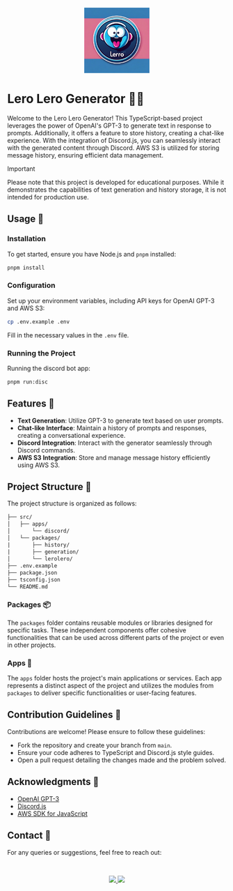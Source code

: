 
<p align="center">
<img src="./assets/LeroLero.png" width="150px" />
</p>

# Lero Lero Generator 🤖💬

Welcome to the Lero Lero Generator! This TypeScript-based project leverages the power of OpenAI's GPT-3 to generate text in response to prompts. Additionally, it offers a feature to store history, creating a chat-like experience. With the integration of Discord.js, you can seamlessly interact with the generated content through Discord. AWS S3 is utilized for storing message history, ensuring efficient data management.

> [!IMPORTANT]
> Please note that this project is developed for educational purposes. While it demonstrates the capabilities of text generation and history storage, it is not intended for production use.

## Usage 🚀

### Installation

To get started, ensure you have Node.js and `pnpm` installed:

```bash
pnpm install
```

### Configuration

Set up your environment variables, including API keys for OpenAI GPT-3 and AWS S3:

```bash
cp .env.example .env
```

Fill in the necessary values in the `.env` file.

### Running the Project

Running the discord bot app:

```bash
pnpm run:disc
```

## Features 🎯

- **Text Generation**: Utilize GPT-3 to generate text based on user prompts.
- **Chat-like Interface**: Maintain a history of prompts and responses, creating a conversational experience.
- **Discord Integration**: Interact with the generator seamlessly through Discord commands.
- **AWS S3 Integration**: Store and manage message history efficiently using AWS S3.

## Project Structure 📁

The project structure is organized as follows:

```
├── src/
│   ├── apps/
│       └── discord/
│   └── packages/
|       ├── history/
|       ├── generation/
│       └── lerolero/
├── .env.example
├── package.json
├── tsconfig.json
└── README.md
```

### Packages 📦
The `packages` folder contains reusable modules or libraries designed for specific tasks. These independent components offer cohesive functionalities that can be used across different parts of the project or even in other projects.

### Apps 🚀
The `apps` folder hosts the project's main applications or services. Each app represents a distinct aspect of the project and utilizes the modules from `packages` to deliver specific functionalities or user-facing features.

## Contribution Guidelines 🤝

Contributions are welcome! Please ensure to follow these guidelines:

- Fork the repository and create your branch from `main`.
- Ensure your code adheres to TypeScript and Discord.js style guides.
- Open a pull request detailing the changes made and the problem solved.

## Acknowledgments 🙏

- [OpenAI GPT-3](https://openai.com/)
- [Discord.js](https://discord.js.org/)
- [AWS SDK for JavaScript](https://aws.amazon.com/sdk-for-javascript/)

## Contact 📧

For any queries or suggestions, feel free to reach out:


<br>

<p align="center">
<a href="https://www.linkedin.com/in/luis-felipe-vanin-martins-5a5b38215">
<img src="https://img.shields.io/badge/-LinkedIn-black.svg?style=for-the-badge&logo=linkedin&colorB=blue">
</a>
<a href="mailto:luisfvanin2@gmail.com">
<img src="https://img.shields.io/badge/Gmail:%20luisfvanin2@gmail.com-D14836?style=for-the-badge&logo=gmail&logoColor=white">
</a>


